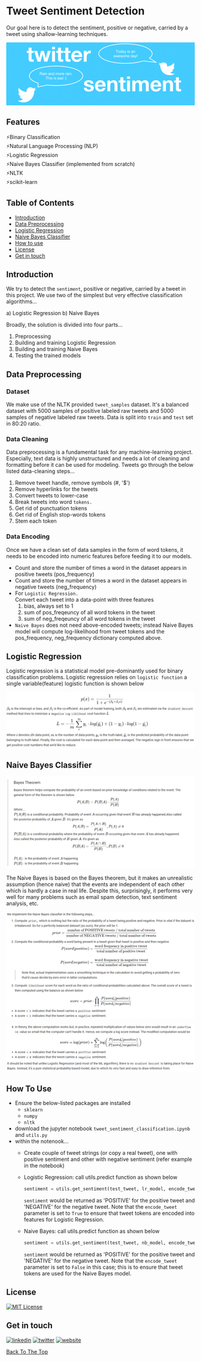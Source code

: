 # Tweet Sentiment Detection
Our goal here is to detect the sentiment, positive or negative, carried by a tweet using shallow-learning techniques. 

![](images/tweet_sentiment_title.png)

## Features
⚡Binary Classification  
⚡Natural Language Processing (NLP)  
⚡Logistic Regression  
⚡Naive Bayes Classifier (implemented from scratch)  
⚡NLTK  
⚡scikit-learn


## Table of Contents
- [Introduction](#introduction) 
- [Data Preprocessing](#data-preprocessing)
- [Logistic Regression](#logistic-regression)
- [Naive Bayes Classifier](#naive-bayes-classifier)
- [How to use](#how-to-use)
- [License](#license)
- [Get in touch](#get-in-touch)

## Introduction

We try to detect the `sentiment`, positive or negative, carried by a tweet in this project. We use two of the simplest but very effective classification algorithms... 

a) Logistic Regression 
b) Naive Bayes 

Broadly, the solution is divided into four parts…
1) Preprocessing
2) Building and training Logistic Regression
3) Building and training Naive Bayes 
4) Testing the trained models

## Data Preprocessing

### Dataset
We make use of the NLTK provided `tweet_samples` dataset. It's a balanced dataset with 5000 samples of positive labeled raw tweets and 5000 samples of negative labeled raw tweets. Data is split into `train` and `test` set in 80:20 ratio.

### Data Cleaning
Data preprocessing is a fundamental task for any machine-learning project. Especially, text data is highly unstructured and needs a lot of cleaning and formatting before it can be used for modeling. 
Tweets go through the below listed data-cleaning steps...  
  1) Remove tweet handle, remove symbols (#, '$')
  2) Remove hyperlinks for the tweets
  4) Convert tweets to lower-case
  5) Break tweets into word `tokens.`
  5) Get rid of punctuation tokens
  6) Get rid of English stop-words tokens
  7) Stem each token
  
### Data Encoding
Once we have a clean set of data samples in the form of word tokens, it needs to be encoded into numeric features before feeding it to our models.

* Count and store the number of times a word in the dataset appears in positive tweets (pos_frequency)  
* Count and store the number of times a word in the dataset appears in negative tweets (neg_frequency)
* For `Logistic Regression.`  
Convert each tweet into a data-point with three features  
     1) bias, always set to 1
     2) sum of pos_freqeuncy of all word tokens in the tweet
     3) sum of neg_freqeuncy of all word tokens in the tweet
* `Naive Bayes` does not need above-encoded tweets; instead Naive Bayes model will compute log-likelihood from tweet tokens and the pos_frequency, neg_frequency dictionary computed above.

## Logistic Regression
Logistic regression is a statistical model pre-dominantly used for binary classification problems. Logistic regression relies on `logistic function` a single variable(feature) logistic function is shown below

![](images/tweet_lr_pic1.png)

## Naive Bayes Classifier

![](images/tweet_nb_pic1.png)

The Naive Bayes is based on the Bayes theorem, but it makes an unrealistic assumption (hence naive) that the events are independent of each other which is hardly a case in real life. Despite this, surprisingly, it performs very well for many problems such as email spam detection, text sentiment analysis, etc.

![](images/tweet_nb_pic2.png)


![](images/tweet_nb_pic3.png)


## How To Use
*  Ensure the below-listed packages are installed
    - `sklearn`
    - `numpy`
    - `nltk`
* download the jupyter notebook `tweet_sentiment_classification.ipynb` and `utils.py`
* within the notenook...
  * Create couple of tweet strings (or copy a real tweet), one with positive sentiment and other with negative sentiment (refer example in the notebook)
  * Logistic Regression: call utils.predict function as shown below
    ```python
    sentiment = utils.get_sentiment(test_tweet, lr_model, encode_tweet=True)
    ```
  
    `sentiment` would be returned as 'POSITIVE' for the positive tweet and 'NEGATIVE' for the negative tweet. Note that the `encode_tweet` parameter is set to `True` to ensure that tweet tokens are encoded into features for Logistic Regression.
  * Naive Bayes: call utils.predict function as shown below
    ```python
    sentiment = utils.get_sentiment(test_tweet, nb_model, encode_tweet=False)
    ```
  
    `sentiment` would be returned as 'POSITIVE' for the positive tweet and 'NEGATIVE' for the negative tweet. Note that the `encode_tweet` parameter is set to `False` in this case; this is to ensure that tweet tokens are used for the Naive Bayes model.

## License
[![MIT License](https://img.shields.io/badge/License-MIT-green.svg)](https://choosealicense.com/licenses/mit/)

## Get in touch
[![linkedin](https://img.shields.io/badge/linkedin-0A66C2?style=for-the-badge&logo=linkedin&logoColor=white)](https://www.linkedin.com/sssingh)
[![twitter](https://img.shields.io/badge/twitter-1DA1F2?style=for-the-badge&logo=twitter&logoColor=white)](https://twitter.com/_sssingh)
[![website](https://img.shields.io/badge/website-000?style=for-the-badge&logo=ko-fi&logoColor=white)](https://datamatrix-ml.com/)

[Back To The Top](#Tweet-Sentiment-Detection)
